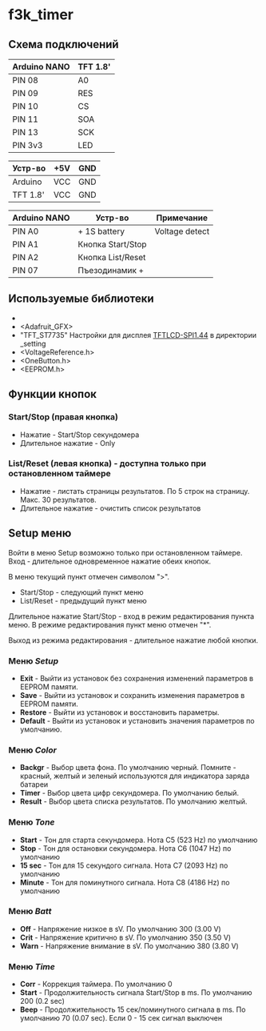 # f3k_timer
## Схема подключений
| Arduino NANO | TFT 1.8' |
| --- | --- |
| PIN 08 | A0 |
| PIN 09 | RES |
| PIN 10 | CS |
| PIN 11 | SOA |
| PIN 13 | SCK |
| PIN 3v3 | LED |

| Устр-во | +5V | GND |
| --- | --- | --- |
| Arduino | VCC | GND |
| TFT 1.8' | VCC | GND |

| Arduino NANO | Устр-во | Примечание |
| --- | --- | --- |
| PIN A0 | + 1S battery | Voltage detect |
| PIN A1 | Кнопка Start/Stop | |
| PIN A2 | Кнопка List/Reset | |
| PIN 07 | Пъезодинамик + | |

## Используемые библиотеки
* <SPI>
* <Adafruit_GFX>
* "TFT_ST7735" Настройки для дисплея [TFTLCD-SPI1.44](http://www.kosmodrom.com.ua/el.php?name=TFTLCD-SPI1.44) в директории _setting
* <VoltageReference.h>
* <OneButton.h>
* <EEPROM.h>

## Функции кнопок
### Start/Stop (правая кнопка)
* Нажатие - Start/Stop секундомера
* Длительное нажатие - Only 

### List/Reset (левая кнопка) - доступна только при остановленном таймере
* Нажатие - листать страницы результатов. По 5 строк на страницу. Макс. 30 результатов.
* Длительное нажатие - очистить список результатов

## Setup меню
Войти в меню Setup возможно только при остановленном таймере. Вход - длительное одновременное нажатие обеих кнопок.

В меню текущий пункт отмечен символом ">".

* Start/Stop - следующий пункт меню     
* List/Reset - предыдущий пункт меню     

Длительное нажатие Start/Stop - вход в режим редактирования пункта меню. В режиме редактирования пункт меню отмечен "*".

Выход из режима редактирования - длительное нажатие любой кнопки.

### Меню *Setup*
* **Exit**    - Выйти из установок без сохранения изменений параметров в EEPROM памяти.
* **Save**    - Выйти из установок и сохранить изменения параметров в EEPROM памяти.
* **Restore** - Выйти из установок и восстановить параметры.
* **Default** - Выйти из установок и установить значения параметров по умолчанию.

### Меню *Color*
* **Backgr**  - Выбор цвета фона. По умолчанию черный. Помните - красный, желтый и зеленый используются для индикатора заряда батареи
* **Timer**   - Выбор цвета цифр секундомера. По умолчанию белый.
* **Result**  - Выбор цвета списка результатов. По умолчанию желтый.

### Меню *Tone*
* **Start**   - Тон для старта секундомера. Нота C5 (523 Hz) по умолчанию
* **Stop**    - Тон для остановки секундомера. Нота C6 (1047 Hz) по умолчанию
* **15 sec**  - Тон для 15 секундого сигнала. Нота C7 (2093 Hz) по умолчанию
* **Minute**  - Тон для поминутного сигнала. Нота C8 (4186 Hz) по умолчанию

### Меню *Batt*
* **Off**     - Напряжение низкое в sV. По умолчанию 300 (3.00 V)
* **Crit**    - Напряжение критично в sV. По умолчанию 350 (3.50 V)
* **Warn**    - Напряжение внимание в sV. По умолчанию 380 (3.80 V)

### Меню *Time*
* **Corr**    - Коррекция таймера. По умолчанию 0
* **Start**   - Продолжительность сигнала Start/Stop в ms. По умолчанию 200 (0.2 sec)
* **Beep**    - Продолжительность 15 сек/поминутного сигнала в ms. По умолчанию 70 (0.07 sec). Если 0 - 15 сек сигнал выключен
